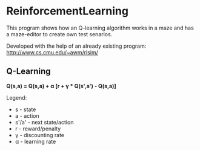 # ReinforcementLearning

This program shows how an Q-learning algorithm works in a maze and has a maze-editor to create own test senarios.

Developed with the help of an already existing program: http://www.cs.cmu.edu/~awm/rlsim/

## Q-Learning 

**Q(s,a) = Q(s,a) + &alpha; [r + &gamma; * Q(s',a') - Q(s,a)]**

Legend:
* s - state
* a - action
* s'/a' - next state/action
* r - reward/penalty
* &gamma; - discounting rate
* &alpha; - learning rate
